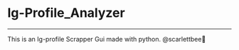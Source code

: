 # Ig-Profile_Analyzer
-------------------------------------
This is an Ig-profile Scrapper Gui made with python.
@scarlettbee🎑 
